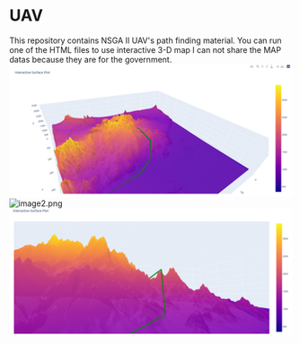 # UAV
This repository contains NSGA II UAV's path finding material. You can run one of the HTML files to use interactive 3-D map
I can not share the MAP datas because they are for the government.
![image.png](image.png)
![image2.png](2.png)
![image3.png](3.png)

